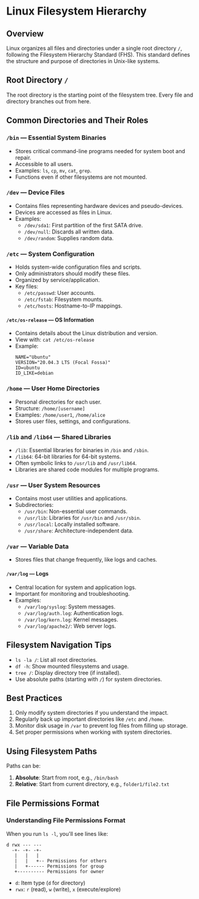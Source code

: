 # Linux Filesystem Hierarchy

## Overview
Linux organizes all files and directories under a single root directory `/`, following the Filesystem Hierarchy Standard (FHS). This standard defines the structure and purpose of directories in Unix-like systems.

## Root Directory `/`
The root directory is the starting point of the filesystem tree. Every file and directory branches out from here.

## Common Directories and Their Roles

### `/bin` — Essential System Binaries
- Stores critical command-line programs needed for system boot and repair.
- Accessible to all users.
- Examples: `ls`, `cp`, `mv`, `cat`, `grep`.
- Functions even if other filesystems are not mounted.

### `/dev` — Device Files
- Contains files representing hardware devices and pseudo-devices.
- Devices are accessed as files in Linux.
- Examples:
    - `/dev/sda1`: First partition of the first SATA drive.
    - `/dev/null`: Discards all written data.
    - `/dev/random`: Supplies random data.

### `/etc` — System Configuration
- Holds system-wide configuration files and scripts.
- Only administrators should modify these files.
- Organized by service/application.
- Key files:
    - `/etc/passwd`: User accounts.
    - `/etc/fstab`: Filesystem mounts.
    - `/etc/hosts`: Hostname-to-IP mappings.

#### `/etc/os-release` — OS Information
- Contains details about the Linux distribution and version.
- View with: `cat /etc/os-release`
- Example:
    ```
    NAME="Ubuntu"
    VERSION="20.04.3 LTS (Focal Fossa)"
    ID=ubuntu
    ID_LIKE=debian
    ```

### `/home` — User Home Directories
- Personal directories for each user.
- Structure: `/home/[username]`
- Examples: `/home/user1`, `/home/alice`
- Stores user files, settings, and configurations.

### `/lib` and `/lib64` — Shared Libraries
- `/lib`: Essential libraries for binaries in `/bin` and `/sbin`.
- `/lib64`: 64-bit libraries for 64-bit systems.
- Often symbolic links to `/usr/lib` and `/usr/lib64`.
- Libraries are shared code modules for multiple programs.

### `/usr` — User System Resources
- Contains most user utilities and applications.
- Subdirectories:
    - `/usr/bin`: Non-essential user commands.
    - `/usr/lib`: Libraries for `/usr/bin` and `/usr/sbin`.
    - `/usr/local`: Locally installed software.
    - `/usr/share`: Architecture-independent data.

### `/var` — Variable Data
- Stores files that change frequently, like logs and caches.

#### `/var/log` — Logs
- Central location for system and application logs.
- Important for monitoring and troubleshooting.
- Examples:
    - `/var/log/syslog`: System messages.
    - `/var/log/auth.log`: Authentication logs.
    - `/var/log/kern.log`: Kernel messages.
    - `/var/log/apache2/`: Web server logs.

## Filesystem Navigation Tips
- `ls -la /`: List all root directories.
- `df -h`: Show mounted filesystems and usage.
- `tree /`: Display directory tree (if installed).
- Use absolute paths (starting with `/`) for system directories.

## Best Practices
1. Only modify system directories if you understand the impact.
2. Regularly back up important directories like `/etc` and `/home`.
3. Monitor disk usage in `/var` to prevent log files from filling up storage.
4. Set proper permissions when working with system directories.

## Using Filesystem Paths

Paths can be:
1. **Absolute**: Start from root, e.g., `/bin/bash`
2. **Relative**: Start from current directory, e.g., `folder1/file2.txt`

## File Permissions Format

### Understanding File Permissions Format

When you run `ls -l`, you'll see lines like:
```
d rwx --- ---
  -+- -+- -+-
   |   |   |
   |   |   +-- Permissions for others
   |   +------ Permissions for group
   +---------- Permissions for owner
```

- `d`: Item type (`d` for directory)
- `rwx`: `r` (read), `w` (write), `x` (execute/explore)

